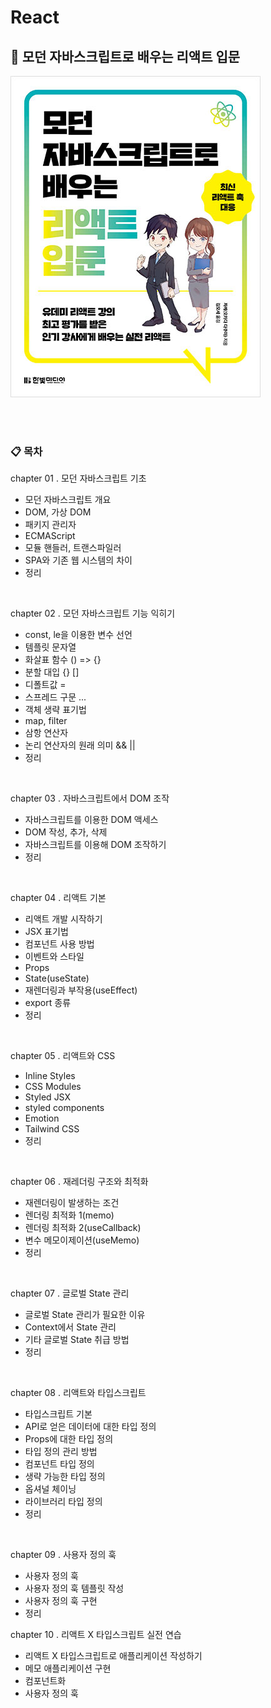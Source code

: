 # React

## 📖 모던 자바스크립트로 배우는 리액트 입문
![book.png](./assets/book.jpg)

<br>
<br>

### 📋 목차
chapter 01 . 모던 자바스크립트 기초
- 모던 자바스크립트 개요
- DOM, 가상 DOM
- 패키지 관리자
- ECMAScript
- 모듈 핸들러, 트랜스파일러
- SPA와 기존 웹 시스템의 차이
- 정리

<br>

chapter 02 . 모던 자바스크립트 기능 익히기
- const, le을 이용한 변수 선언
- 템플릿 문자열
- 화살표 함수 () => {}
- 분할 대입 {} []
- 디폴트값 =
- 스프레드 구문 ...
- 객체 생략 표기법
- map, filter
- 삼항 연산자
- 논리 연산자의 원래 의미 && ||
- 정리

<br>

chapter 03 . 자바스크립트에서 DOM 조작
- 자바스크립트를 이용한 DOM 액세스
- DOM 작성, 추가, 삭제
- 자바스크립트를 이용해 DOM 조작하기
- 정리

<br>

chapter 04 . 리액트 기본
- 리액트 개발 시작하기
- JSX 표기법
- 컴포넌트 사용 방법
- 이벤트와 스타일
- Props
- State(useState)
- 재렌더링과 부작용(useEffect)
- export 종류
- 정리

<br>

chapter 05 . 리액트와 CSS
- Inline Styles
- CSS Modules
- Styled JSX
- styled components
- Emotion
- Tailwind CSS
- 정리

<br>

chapter 06 . 재레더링 구조와 최적화
- 재렌더링이 발생하는 조건
- 렌더링 최적화 1(memo)
- 렌더링 최적화 2(useCallback)
- 변수 메모이제이션(useMemo)
- 정리

<br>

chapter 07 . 글로벌 State 관리
- 글로벌 State 관리가 필요한 이유
- Context에서 State 관리
- 기타 글로벌 State 취급 방법
- 정리

<br>

chapter 08 . 리액트와 타입스크립트
- 타입스크립트 기본
- API로 얻은 데이터에 대한 타입 정의
- Props에 대한 타입 정의
- 타입 정의 관리 방법
- 컴포넌트 타입 정의
- 생략 가능한 타입 정의
- 옵셔널 체이닝
- 라이브러리 타입 정의
- 정리

<br>

chapter 09 . 사용자 정의 훅
- 사용자 정의 훅
- 사용자 정의 훅 템플릿 작성
- 사용자 정의 훅 구현
- 정리

chapter 10 . 리액트 X 타입스크립트 실전 연습
- 리액트 X 타입스크립트로 애플리케이션 작성하기
- 메모 애플리케이션 구현
- 컴포넌트화
- 사용자 정의 훅 

